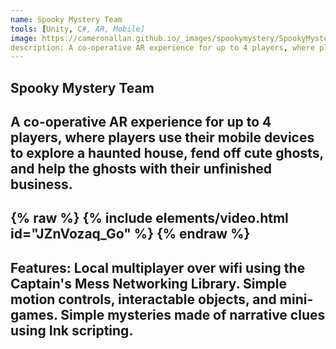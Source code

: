 ```yaml
---
name: Spooky Mystery Team
tools: [Unity, C#, AR, Mobile]
image: https://cameronallan.github.io/_images/spookymystery/SpookyMysteryTeam.png
description: A co-operative AR experience for up to 4 players, where players use their mobile devices to explore a haunted house, fend off cute ghosts, and help the ghosts with their unfinished business.
---
```

## Spooky Mystery Team
A co-operative AR experience for up to 4 players, where players use their mobile devices to explore a haunted house, fend off cute ghosts, and help the ghosts with their unfinished business.
---
{% raw %}
{% include elements/video.html id="JZnVozaq_Go" %}
{% endraw %}
---
Features:
Local multiplayer over wifi using the Captain's Mess Networking Library.
Simple motion controls, interactable objects, and mini-games.
Simple mysteries made of narrative clues using Ink scripting.
---
